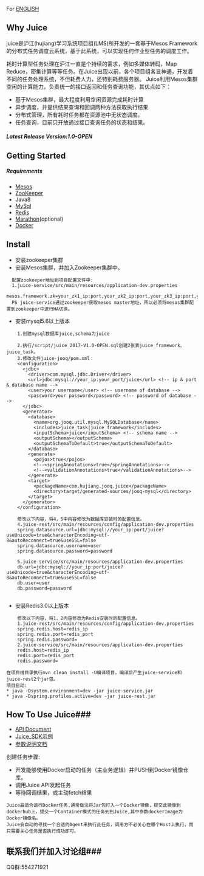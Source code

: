 For [ENGLISH](README_en.md)
## Why Juice
juice是沪江(hujiang)学习系统项目组(LMS)所开发的一套基于Mesos Framework的分布式任务调度云系统，基于此系统，可以实现任何作业型任务的调度工作。

耗时计算型任务处理在沪江一直是个持续的需求，例如多媒体转码，Map Reduce，密集计算等等任务。在Juice出现以前，各个项目组各显神通，开发着不同的任务处理系统，不但耗费人力，还特别耗费服务器。
Juice利用Mesos集群空闲的计算能力，负责统一的接口返回和任务查询功能，其优点如下：
* 基于Mesos集群，最大程度利用空闲资源完成耗时计算
* 异步调度，并提供结果查询和回调两种方法获取执行结果
* 分布式管理，所有耗时任务都在资源池中无状态调度。
* 任务查询，目前只开放通过接口查询任务的状态和结果。


##### Latest Release Version:1.0-OPEN

## Getting Started
##### Requirements
* [Mesos](http://mesos.apache.org/gettingstarted/)
* [ZooKeeper](https://zookeeper.apache.org/doc/r3.4.6/zookeeperStarted.html)
* Java8
* [MySql](https://dev.mysql.com/doc/mysql-getting-started/en/)
* [Redis](https://redis.io/)
* [Marathon](https://mesosphere.github.io/marathon/)(optional)
* [Docker](https://www.docker.com/)

## Install 
* 安装zookeeper集群
* 安装Mesos集群，并加入Zookeeper集群中。

~~~~
  配置zookeeper地址到项目配置文件中:
  1.juice-service/src/main/resources/application-dev.properties
  mesos.framework.zk=your_zk1_ip:port,your_zk2_ip:port,your_zk3_ip:port,your_zk4_ip:port,your_zk5_ip:port
  PS juice-service通过zookeeper获取mesos master地址，所以必须将mesos集群配置到zookeeper中进行HA切换。
~~~~

* 安装mysql5.6以上版本
  
~~~~
    1.创建mysql数据库juice,schema为juice
    
    2.执行/script/juice_2017-V1.0-OPEN.sql创建2张表juice_framework、juice_task。
    3.修改文件juice-jooq/pom.xml：
    <configuration>
      <jdbc>
        <driver>com.mysql.jdbc.Driver</driver>
        <url>jdbc:mysql://your_ip:your_port/juice</url> <!-- ip & port & database name -->
        <user>your username</user> <!-- username of database -->
        <password>your password</password> <!-- password of database -->
      </jdbc>
      <generator>
        <database>
          <name>org.jooq.util.mysql.MySQLDatabase</name>
          <includes>juice_task|juice_framework</includes>
          <inputSchema>juice</inputSchema> <!-- schema name -->
          <outputSchema></outputSchema>
          <outputSchemaToDefault>true</outputSchemaToDefault>
        </database>
        <generate>
          <pojos>true</pojos>
          <!--<springAnnotations>true</springAnnotations>-->
          <!--<validationAnnotations>true</validationAnnotations>-->
        </generate>
        <target>
          <packageName>com.hujiang.jooq.juice</packageName>
          <directory>target/generated-sources/jooq-mysql</directory>
        </target>
      </generator>
    </configuration>
    
    修改以下内容，将4，5中内容修改为数据库安装时的配置信息。
    4.juice-rest/src/main/resources/config/application-dev.properties
    spring.datasource.url=jdbc:mysql://your_ip:port/juice?useUnicode=true&characterEncoding=utf-8&autoReconnect=true&useSSL=false
    spring.datasource.username=user
    spring.datasource.password=password
    
    5.juice-service/src/main/resources/application-dev.properties
    db.url=jdbc:mysql://your_ip:port/juice?useUnicode=true&characterEncoding=utf-8&autoReconnect=true&useSSL=false
    db.user=user
    db.password=password
    
~~~~

* 安装Redis3.0以上版本

~~~~
    修改以下内容，将1，2内容修改为Redis安装时的配置信息。
    1.juice-rest/src/main/resources/config/application-dev.properties
    spring.redis.host=redis_ip
    spring.redis.port=redis_port
    spring.redis.password=
    2.juice-service/src/main/resources/application-dev.properties
    redis.host=redis_ip
    redis.port=redis_port
    redis.password=
~~~~

~~~~
在项目根目录执行mvn clean install -U编译项目，编译后产生juice-service和juice-rest2个jar包。
项目启动:
* java -Dsystem.environment=dev -jar juice-service.jar
* java -Dspring.profiles.active=dev -jar juice-rest.jar
~~~~

## How To Use Juice###
* [API Document](doc/api_document.md)
* [Juice_SDK示例](doc/juice_sdk_example.md)
* [参数说明文档](doc/params.md)

创建任务步骤:
* 开发能够使用Docker启动的任务（主业务逻辑）并PUSH到Docker镜像仓库。
* 调用Juice API发起任务
* 等待回调结果，或主动fetch结果

~~~~
Juice最适合运行Docker任务,通常做法将Jar包打入一个Docker镜像，提交此镜像到dockerhub上，提交一个Container模式的任务到到Juice,其中参数dockerImage为Docker镜像名。
Juice会自动的寻找一个合适的Agent来执行此任务，调用方不必关心在哪个Host上执行，而只需要关心任务是否执行成功即可。
~~~~

## 联系我们并加入讨论组###
QQ群:554271921

